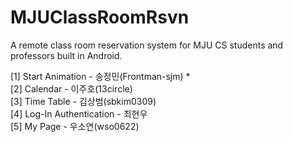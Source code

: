 # MJUClassRoomRsvn

A remote class room reservation system for MJU CS students and professors built in Android.

[1] Start Animation - 송정민(Frontman-sjm) * <br>
[2] Calendar - 이주호(13circle) <br>
[3] Time Table - 김상범(sbkim0309) <br>
[4] Log-In Authentication - 최현우 <br>
[5] My Page - 우소연(wso0622) <br>
